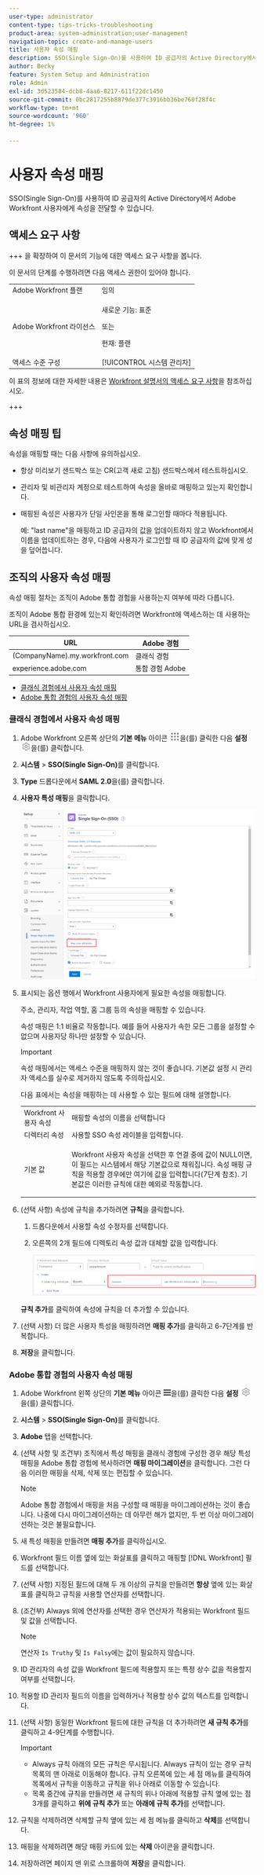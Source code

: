 ```yaml
---
user-type: administrator
content-type: tips-tricks-troubleshooting
product-area: system-administration;user-management
navigation-topic: create-and-manage-users
title: 사용자 속성 매핑
description: SSO(Single Sign-On)를 사용하여 ID 공급자의 Active Directory에서 Adobe Workfront 사용자에게 속성을 전달할 수 있습니다.
author: Becky
feature: System Setup and Administration
role: Admin
exl-id: 3d523584-dcb8-4aa6-8217-611f22dc1450
source-git-commit: 0bc2817255b8879de377c3916bb36be760f28f4c
workflow-type: tm+mt
source-wordcount: '960'
ht-degree: 1%

---
```


# 사용자 속성 매핑

<!--Audited 2/2024-->

SSO(Single Sign-On)를 사용하여 ID 공급자의 Active Directory에서 Adobe Workfront 사용자에게 속성을 전달할 수 있습니다.

## 액세스 요구 사항

+++ 을 확장하여 이 문서의 기능에 대한 액세스 요구 사항을 봅니다.

이 문서의 단계를 수행하려면 다음 액세스 권한이 있어야 합니다.

<table style="table-layout:auto"> 
 <col> 
 <col> 
 <tbody> 
  <tr> 
   <td role="rowheader">Adobe Workfront 플랜</td> 
   <td>임의</td> 
  </tr> 
  <tr> 
   <td role="rowheader">Adobe Workfront 라이선스</td> 
   <td><p>새로운 기능: 표준</p><p>또는</p><p>현재: 플랜</p></td> 
  </tr> 
  <tr> 
   <td role="rowheader">액세스 수준 구성</td> 
   <td>[!UICONTROL 시스템 관리자]</td>
  </tr> 
 </tbody> 
</table>

이 표의 정보에 대한 자세한 내용은 [Workfront 설명서의 액세스 요구 사항](/help/quicksilver/administration-and-setup/add-users/access-levels-and-object-permissions/access-level-requirements-in-documentation.md)을 참조하십시오.

+++

## 속성 매핑 팁

속성을 매핑할 때는 다음 사항에 유의하십시오.

* 항상 미리보기 샌드박스 또는 CR(고객 새로 고침) 샌드박스에서 테스트하십시오.
* 관리자 및 비관리자 계정으로 테스트하여 속성을 올바로 매핑하고 있는지 확인합니다.
* 매핑된 속성은 사용자가 단일 사인온을 통해 로그인할 때마다 적용됩니다.

  예: &quot;last name&quot;을 매핑하고 ID 공급자의 값을 업데이트하지 않고 Workfront에서 이름을 업데이트하는 경우, 다음에 사용자가 로그인할 때 ID 공급자의 값에 맞게 성을 덮어씁니다.

## 조직의 사용자 속성 매핑

속성 매핑 절차는 조직이 Adobe 통합 경험을 사용하는지 여부에 따라 다릅니다.

조직이 Adobe 통합 환경에 있는지 확인하려면 Workfront에 액세스하는 데 사용하는 URL을 검사하십시오.

| URL | Adobe 경험 |
|---|---|
| (CompanyName).my.workfront.com | 클래식 경험 |
| experience.adobe.com | 통합 경험 Adobe |

* [클래식 경험에서 사용자 속성 매핑](#map-user-attributes-in-the-classic-experience)
* [Adobe 통합 경험의 사용자 속성 매핑](#map-user-attributes-in-the-adobe-unified-experience)

### 클래식 경험에서 사용자 속성 매핑

1. Adobe Workfront 오른쪽 상단의 **기본 메뉴** 아이콘 ![](assets/main-menu-icon.png)을(를) 클릭한 다음 **설정** ![](assets/gear-icon-settings.png)을(를) 클릭합니다.

1. **시스템** > **SSO(Single Sign-On)**&#x200B;를 클릭합니다.

1. **Type** 드롭다운에서 **SAML 2.0**&#x200B;을(를) 클릭합니다.

1. **사용자 특성 매핑**&#x200B;을 클릭합니다.

   ![](assets/map-user-attributes.png)

1. 표시되는 옵션 행에서 Workfront 사용자에게 필요한 속성을 매핑합니다.

   주소, 관리자, 작업 역할, 홈 그룹 등의 속성을 매핑할 수 있습니다.

   속성 매핑은 1:1 비율로 작동합니다. 예를 들어 사용자가 속한 모든 그룹을 설정할 수 없으며 사용자당 하나만 설정할 수 있습니다.

   >[!IMPORTANT]
   >
   >속성 매핑에서는 액세스 수준을 매핑하지 않는 것이 좋습니다. 기본값 설정 시 관리자 액세스를 실수로 제거하지 않도록 주의하십시오.

   다음 표에서는 속성을 매핑하는 데 사용할 수 있는 필드에 대해 설명합니다.

   <table style="table-layout:auto"> 
    <col data-mc-conditions=""> 
    <col data-mc-conditions=""> 
    <tbody> 
     <tr> 
      <td role="rowheader">Workfront 사용자 속성</td> 
      <td>매핑할 속성의 이름을 선택합니다</td> 
     </tr> 
     <tr> 
      <td role="rowheader">디렉터리 속성</td> 
      <td>사용할 SSO 속성 레이블을 입력합니다.</td> 
     </tr> 
     <tr> 
      <td role="rowheader">기본 값</td> 
      <td> <p>Workfront 사용자 속성을 선택한 후 연결 중에 값이 NULL이면, 이 필드는 시스템에서 해당 기본값으로 채워집니다. 속성 매핑 규칙을 적용할 경우에만 여기에 값을 입력합니다(7단계 참조). 기본값은 이러한 규칙에 대한 예외로 작동합니다.</td> 
     </tr> 
    </tbody> 
   </table>

1. (선택 사항) 속성에 규칙을 추가하려면 **규칙**&#x200B;을 클릭합니다.

   1. 드롭다운에서 사용할 속성 수정자를 선택합니다.
   1. 오른쪽의 2개 필드에 디렉토리 속성 값과 대체할 값을 입력합니다.

      ![](assets/rule-fields.png)

   **규칙 추가**&#x200B;를 클릭하여 속성에 규칙을 더 추가할 수 있습니다.

1. (선택 사항) 더 많은 사용자 특성을 매핑하려면 **매핑 추가**&#x200B;를 클릭하고 6-7단계를 반복합니다.
1. **저장**&#x200B;을 클릭합니다.

### Adobe 통합 경험의 사용자 속성 매핑

1. Adobe Workfront 왼쪽 상단의 **기본 메뉴** 아이콘 ![](assets/main-menu-left.png)을(를) 클릭한 다음 **설정** ![](assets/gear-icon-settings.png)을(를) 클릭합니다.

1. **시스템** > **SSO(Single Sign-On)**&#x200B;를 클릭합니다.

1. **Adobe** 탭을 선택합니다.

1. (선택 사항 및 조건부) 조직에서 특성 매핑을 클래식 경험에 구성한 경우 해당 특성 매핑을 Adobe 통합 경험에 복사하려면 **매핑 마이그레이션**&#x200B;을 클릭합니다. 그런 다음 이러한 매핑을 삭제, 삭제 또는 편집할 수 있습니다.

   >[!NOTE]
   >
   >Adobe 통합 경험에서 매핑을 처음 구성할 때 매핑을 마이그레이션하는 것이 좋습니다. 나중에 다시 마이그레이션하는 데 아무런 해가 없지만, 두 번 이상 마이그레이션하는 것은 불필요합니다.

1. 새 특성 매핑을 만들려면 **매핑 추가**&#x200B;를 클릭하십시오.

1. Workfront 필드 이름 옆에 있는 화살표를 클릭하고 매핑할 [!DNL Workfront] 필드를 선택합니다.

1. (선택 사항) 지정된 필드에 대해 두 개 이상의 규칙을 만들려면 **항상** 옆에 있는 화살표를 클릭하고 규칙을 사용할 연산자를 선택합니다.

1. (조건부) Always 외에 연산자를 선택한 경우 연산자가 적용되는 Workfront 필드 및 값을 선택합니다.

   >[!NOTE]
   >
   >연산자 `Is Truthy` 및 `Is Falsy`에는 값이 필요하지 않습니다.

1. ID 관리자의 속성 값을 Workfront 필드에 적용할지 또는 특정 상수 값을 적용할지 여부를 선택합니다.

1. 적용할 ID 관리자 필드의 이름을 입력하거나 적용할 상수 값의 텍스트를 입력합니다.

1. (선택 사항) 동일한 Workfront 필드에 대한 규칙을 더 추가하려면 **새 규칙 추가**&#x200B;를 클릭하고 4-9단계를 수행합니다.

   >[!IMPORTANT]
   >
   > * Always 규칙 아래의 모든 규칙은 무시됩니다. Always 규칙이 있는 경우 규칙 목록의 맨 아래로 이동해야 합니다. 규칙 오른쪽에 있는 세 점 메뉴를 클릭하여 목록에서 규칙을 이동하고 규칙을 위나 아래로 이동할 수 있습니다.
   > * 목록 중간에 규칙을 만들려면 새 규칙의 위나 아래에 적용할 규칙 옆에 있는 점 3개를 클릭하고 **위에 규칙 추가** 또는 **아래에 규칙 추가**&#x200B;를 선택합니다.

1. 규칙을 삭제하려면 삭제할 규칙 옆에 있는 세 점 메뉴를 클릭하고 **삭제**&#x200B;를 선택합니다.
1. 매핑을 삭제하려면 해당 매핑 카드에 있는 **삭제** 아이콘을 클릭합니다.

1. 저장하려면 페이지 맨 위로 스크롤하여 **저장**&#x200B;을 클릭합니다.


